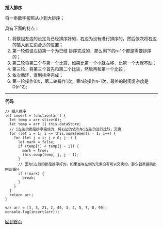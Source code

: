 **插入排序**

将一串数字按照从小到大排序； 
 
具有下面的特点：
1. 将数组左边的设定为已经排序好的，右边为没有进行排序的，然后依次将右边的插入到左边合适的位置；
2. 第一轮假设左边第一个为已经 排序完成的，那么剩下的n-1个都是需要排序的；
3. 第二轮将第二个与第一个比较，如果比第一个小就左移，比第一个大就不动；
4. 第三轮，将第三个首先和第二个比较，然后再和第一个比较；
5. 依次循环，直到排序完成；
6. 第一轮操作0次，第二轮操作1次，第n轮操作n-1次，最终的时间复杂度是O(n^2);

***

**代码**
```
// 插入排序
let insert = function(arr) {
  let temp = arr.slice(0);
  let temp = arr || this.dataStore;
  // i左边的都是排序完成的，将右边的依次与i左边的进行比较，交换
  for (let i = 1; i <= this.numElements - 1; i++) {
    for (let j = i; j > 0; j--) {
      let mark = false;
      if (temp[j] < temp[j - 1]) {
        mark = true;
        this.swap(temp, j, j - 1);
      }
      // 因为i左侧的都是排序好的，如果当与左侧的元素没有可以交换的，那么就直接跳出内部循环
      if (!mark) {
        break;
      }
    }
  }
  return arr;
}

var arr = [1, 3, 21, 2, 46, 3, 4, 5, 7, 8, 90];
console.log(insert(arr));

```
[回到首页](https://github.com/tfeng-use/algorithm-js/blob/master/README.md)